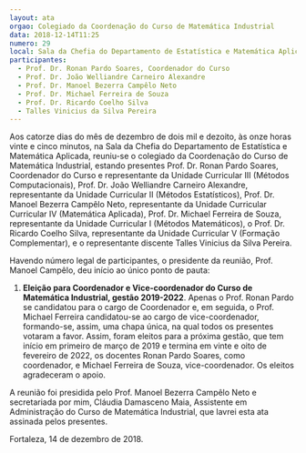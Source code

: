 ```yaml
---
layout: ata
orgao: Colegiado da Coordenação do Curso de Matemática Industrial
data: 2018-12-14T11:25
numero: 29
local: Sala da Chefia do Departamento de Estatística e Matemática Aplicada
participantes:
  - Prof. Dr. Ronan Pardo Soares, Coordenador do Curso
  - Prof. Dr. João Welliandre Carneiro Alexandre
  - Prof. Dr. Manoel Bezerra Campêlo Neto
  - Prof. Dr. Michael Ferreira de Souza
  - Prof. Dr. Ricardo Coelho Silva
  - Talles Vinicius da Silva Pereira
---
```


Aos catorze dias do mês de dezembro de dois mil e dezoito, às onze horas vinte e cinco minutos, na Sala da Chefia do Departamento de Estatística e Matemática Aplicada, reuniu-se o colegiado da Coordenação do Curso de Matemática Industrial, estando presentes Prof. Dr. Ronan Pardo Soares, Coordenador do Curso e representante da Unidade Curricular III (Métodos Computacionais), Prof. Dr. João Welliandre Carneiro Alexandre, representante da Unidade Curricular II (Métodos Estatísticos), Prof. Dr. Manoel Bezerra Campêlo Neto, representante da Unidade Curricular Curricular IV (Matemática Aplicada), Prof. Dr. Michael Ferreira de Souza, representante da Unidade Curricular I (Métodos Matemáticos), o Prof. Dr. Ricardo Coelho Silva, representante da Unidade Curricular V (Formação Complementar), e o representante discente Talles Vinicius da Silva Pereira.

Havendo número legal de participantes, o presidente da reunião, Prof. Manoel Campêlo, deu início ao único ponto de pauta:

1. **Eleição para Coordenador e Vice-coordenador do Curso de Matemática Industrial, gestão 2019-2022**.
   Apenas o Prof. Ronan Pardo se candidatou para o cargo de Coordenador e, em seguida, o Prof. Michael Ferreira candidatou-se ao cargo de vice-coordenador, formando-se, assim, uma chapa única, na qual todos os presentes votaram a favor.
   Assim, foram eleitos para a próxima gestão, que tem início em primeiro de março de 2019 e termina em vinte e oito de fevereiro de 2022, os docentes Ronan Pardo Soares, como coordenador, e Michael Ferreira de Souza, vice-coordenador.
   Os eleitos agradeceram o apoio.

A reunião foi presidida pelo Prof. Manoel Bezerra Campêlo Neto e secretariada por mim, Cláudia Damasceno Maia, Assistente em Administração do Curso de Matemática Industrial, que lavrei esta ata assinada pelos presentes.

Fortaleza, 14 de dezembro de 2018.
